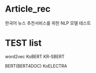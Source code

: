 # Article_rec

한국어 뉴스 추천서비스를 위한 NLP 모델 테스트


# TEST list
word2vec
KoBERT
KR-SBERT

BERT(BERT4DOC)
KoELECTRA
